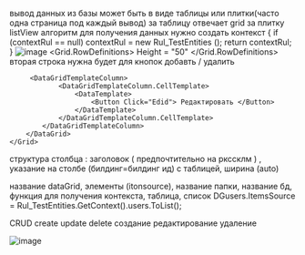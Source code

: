 вывод данных из базы может быть в виде таблицы или плитки(часто одна страница под каждый вывод) 
за таблицу отвечает grid за плитку listView
алгоритм
для получения данных нужно создать контекст 
 {
            if (contextRul == null)
                contextRul = new Rul_TestEntities ();
            return contextRul;
        }
        ![image](https://github.com/OlgaChubova205/DemoEkzamen/assets/112687883/d19c2996-11cf-4ed6-85ef-ae1543c67b66)
         <Grid.RowDefinitions>
            <RowDefinition></RowDefinition>
            <RowDefinition> Height = "50" </RowDefinition>
        </Grid.RowDefinitions>
        вторая строка нужна будет для кнопок добавть / удалить
        
         <DataGridTemplateColumn>
                <DataGridTemplateColumn.CellTemplate>
                    <DataTemplate>
                        <Button Click="Edid"> Редактировать </Button> 
                    </DataTemplate>
                </DataGridTemplateColumn.CellTemplate>
            </DataGridTemplateColumn>
        </DataGrid>
    </Grid>
</Page>
структура столбца : заголовок ( предпочтительно на ркссклм ) , указание на столбе (билдинг=билдинг ид) с таблицей, ширина (auto)


название dataGrid, элементы (itonsource), название папки, название бд, функция для получения контекста, таблица, список
DGusers.ItemsSource = Rul_TestEntities.GetContext().users.ToList();

CRUD
create update delete
создание редактирование удаление

![image](https://github.com/OlgaChubova205/DemoEkzamen/assets/112687883/a49fb70f-6d6c-4bca-9fd8-8cd4bfb42910)



